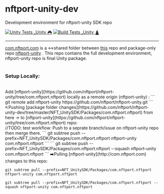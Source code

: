 # nftport-unity-dev
Development environment for nftport-unity SDK repo

[![Unity Tests _Unity 🎮](https://github.com/nftport/nftport-unity-dev/actions/workflows/test_Unity.yml/badge.svg)](https://github.com/nftport/nftport-unity-dev/actions/workflows/test_Unity.yml)
[![Build Tests _Unity 🛕](https://github.com/nftport/nftport-unity-dev/actions/workflows/buildtest_Unity.yml/badge.svg)](https://github.com/nftport/nftport-unity-dev/actions/workflows/buildtest_Unity.yml)

----------------
[com.nftport.com](https://github.com/nftport/nftport-unity-dev/tree/master/NFT_UnitySDK/Packages/com.nftport.nftport) is a ↔️shared folder between [this]() repo and package-only repo [nftport-unity](https://github.com/nftport/nftport-unity/tree/com.nftport.nftport) . This repo contains the full development environment, nftport-unity repo is final Unity package.
<br/>
<br/>
### Setup Locally: 
<br/>
Add [nftport-unity](https://github.com/nftport/nftport-unity/tree/com.nftport.nftport) locally as a remote origin (nftport-unity) :
```
git remote add nftport-unity https://github.com/nftport/nftport-unity.git
```
↖️Pushing [package folder changes](https://github.com/nftport/nftport-unity-dev/tree/master/NFT_UnitySDK/Packages/com.nftport.nftport) from here -> to [nftport-unity](https://github.com/nftport/nftport-unity/tree/com.nftport.nftport) repo:
<br/>
//TODO: test workflow: Push to a seprate branch/issue on nftport-unity repo then merge there.
```
git subtree push --prefix=NFT_UnitySDK/Packages/com.nftport.nftport nftport-unity com.nftport.nftport
```
```
git subtree push --prefix=NFT_UnitySDK/Packages/com.nftport.nftport --squash nftport-unity com.nftport.nftport
```
➡️Pulling [nftport-unity](http://com.nftport.com) changes to this repo:

```
git subtree pull --prefix=NFT_UnitySDK/Packages/com.nftport.nftport nftport-unity com.nftport.nftport
```
```
git subtree pull --prefix=NFT_UnitySDK/Packages/com.nftport.nftport --squash nftport-unity com.nftport.nftport
```
